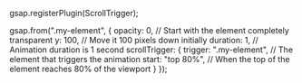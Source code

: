 gsap.registerPlugin(ScrollTrigger);

gsap.from(".my-element", {
  opacity: 0,         // Start with the element completely transparent
  y: 100,             // Move it 100 pixels down initially
  duration: 1,        // Animation duration is 1 second
  scrollTrigger: {
    trigger: ".my-element",  // The element that triggers the animation
    start: "top 80%",        // When the top of the element reaches 80% of the viewport
  }
});
